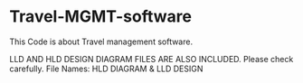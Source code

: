 # Travel-MGMT-software
This Code is about Travel management software.

LLD AND HLD DESIGN DIAGRAM FILES ARE ALSO INCLUDED. Please check carefully. File Names: HLD DIAGRAM & LLD DESIGN
